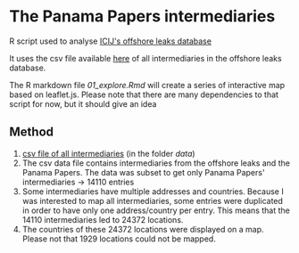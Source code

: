 # The Panama Papers intermediaries

R script used to analyse [ICIJ's offshore leaks database](https://offshoreleaks.icij.org)

It uses the csv file available [here](https://cloudfront-files-1.publicintegrity.org/offshoreleaks/data-csv.zip#_ga=1.76380693.1812329309.1462825617) of all intermediaries in the offshore leaks database.

The R markdown file *01_explore.Rmd* will create a series of interactive map based on leaflet.js. Please note that there are many dependencies to that script for now, but it should give an idea 

## Method

1. [csv file of all intermediaries](https://cloudfront-files-1.publicintegrity.org/offshoreleaks/data-csv.zip#_ga=1.76380693.1812329309.1462825617) (in the folder *data*)
2. The csv data file contains intermediaries from the offshore leaks and the Panama Papers. The data was subset to get only Panama Papers' intermediaries -> 14110 entries
3. Some intermediaries have multiple addresses and countries. Because I was interested to map all intermediaries, some entries were duplicated in order to have only one address/country per entry. This means that the 14110 intermediaries led to 24372 locations. 
4. The countries of these 24372 locations were displayed on a map. Please not that 1929 locations could not be mapped. 